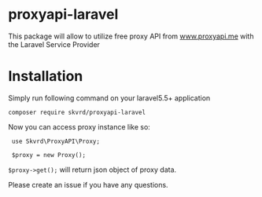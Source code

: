 # proxyapi-laravel
This package will allow to utilize free proxy API from www.proxyapi.me with the Laravel Service Provider

# Installation

Simply run following command on your laravel5.5+ application

```
composer require skvrd/proxyapi-laravel
```

Now you can access proxy instance like so:

```
 use Skvrd\ProxyAPI\Proxy;
 
 $proxy = new Proxy();
```


```$proxy->get();``` will return json object of proxy data.

Please create an issue if you have any questions.
